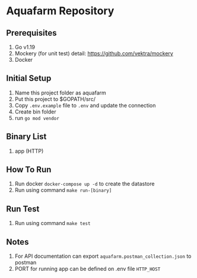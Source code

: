 # Aquafarm Repository

## Prerequisites
  1. Go v1.19
  2. Mockery (for unit test) detail: https://github.com/vektra/mockery
  3. Docker

## Initial Setup
  1. Name this project folder as aquafarm
  2. Put this project to $GOPATH/src/
  3. Copy `.env.example` file to `.env` and update the connection
  4. Create bin folder
  5. run `go mod vendor`

## Binary List
  1. app (HTTP)

## How To Run
  1. Run docker `docker-compose up -d` to create the datastore
  2. Run using command `make run-[binary]`

## Run Test
  1. Run using command `make test`
## Notes
  1. For API documentation can export `aquafarm.postman_collection.json` to postman
  2. PORT for running app can be defined on .env file `HTTP_HOST`
